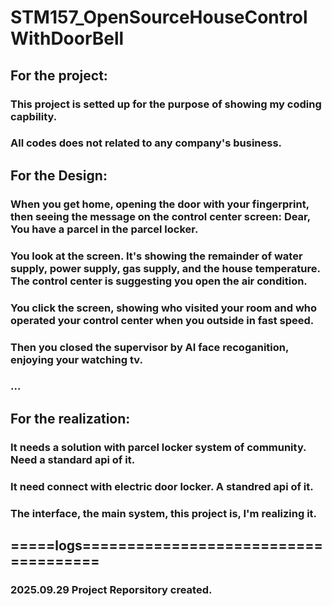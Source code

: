 # STM157_OpenSourceHouseControlWithDoorBell
## For the project:
### This project is setted up for the purpose of showing my coding capbility.
### All codes does not related to any company's business.

## For the Design:
### When you get home, opening the door with your fingerprint, then seeing the message on the control center screen: Dear, You have a parcel in the parcel locker.
### You look at the screen. It's showing the remainder of water supply, power supply, gas supply, and the house temperature. The control center is suggesting you open the air condition.
### You click the screen, showing who visited your room and who operated your control center when you outside in fast speed.
### Then you closed the supervisor by AI face recoganition, enjoying your watching tv.
### ...

## For the realization:
### It needs a solution with parcel locker system of community. Need a standard api of it.
### It need connect with electric door locker. A standred api of it.
### The interface, the main system, this project is, I'm realizing it.

## =====logs=====================================
### 2025.09.29 Project Reporsitory created.
